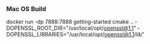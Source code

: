 ### Mac OS Build

docker run -dp 7888:7888 getting-started
cmake .. -DOPENSSL_ROOT_DIR="/usr/local/opt/openssl@1.1" -DOPENSSL_LIBRARIES="/usr/local/opt/openssl@1.1/lib"